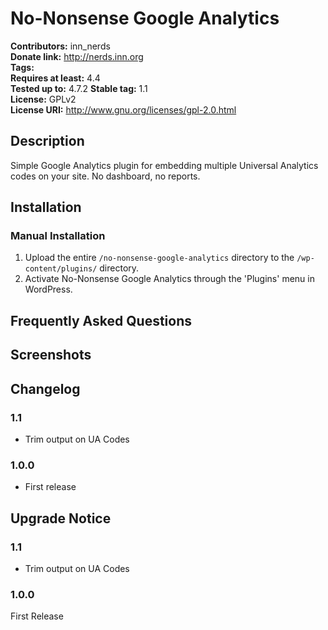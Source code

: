 # No-Nonsense Google Analytics #
**Contributors:**      inn_nerds  
**Donate link:**       http://nerds.inn.org  
**Tags:**  
**Requires at least:** 4.4  
**Tested up to:**      4.7.2
**Stable tag:**        1.1  
**License:**           GPLv2  
**License URI:**       http://www.gnu.org/licenses/gpl-2.0.html  

## Description ##

Simple Google Analytics plugin for embedding multiple Universal Analytics codes on your site. No dashboard, no reports.

## Installation ##

### Manual Installation ###

1. Upload the entire `/no-nonsense-google-analytics` directory to the `/wp-content/plugins/` directory.
2. Activate No-Nonsense Google Analytics through the 'Plugins' menu in WordPress.

## Frequently Asked Questions ##


## Screenshots ##


## Changelog ##

### 1.1 ###
* Trim output on UA Codes

### 1.0.0 ###
* First release

## Upgrade Notice ##

### 1.1 ###
* Trim output on UA Codes

### 1.0.0 ###
First Release
